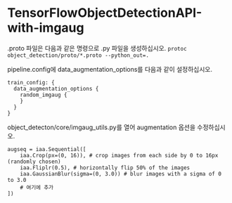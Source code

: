 # TensorFlowObjectDetectionAPI-with-imgaug

.proto 파일은 다음과 같은 명령으로 .py 파일을 생성하십시오.
`protoc object_detection/proto/*.proto --python_out=.`

pipeline.config에 data_augmentation_options를 다음과 같이 설정하십시오.
```
train_config: {
  data_augmentation_options {
    random_imgaug {
    }
  }
}
```

object_detecton/core/imgaug_utils.py를 열어 augmentation 옵션을 수정하십시오.
```
augseq = iaa.Sequential([
    iaa.Crop(px=(0, 16)), # crop images from each side by 0 to 16px (randomly chosen)
    iaa.Fliplr(0.5), # horizontally flip 50% of the images
    iaa.GaussianBlur(sigma=(0, 3.0)) # blur images with a sigma of 0 to 3.0
    # 여기에 추가
])
```
